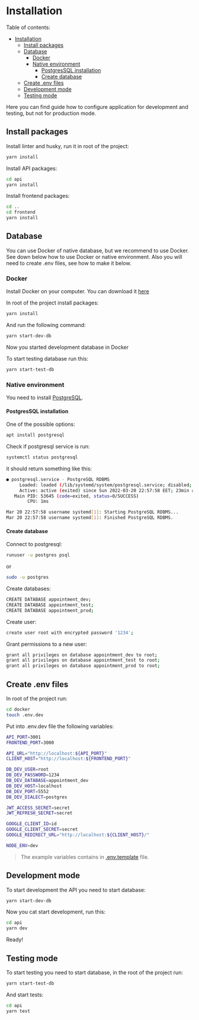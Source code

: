 # Installation

Table of contents:

- [Installation](#installation)
  - [Install packages](#install-packages)
  - [Database](#database)
    - [Docker](#docker)
    - [Native environment](#native-environment)
      - [PostgresSQL installation](#postgressql-installation)
      - [Create database](#create-database)
  - [Create .env files](#create-env-files)
  - [Development mode](#development-mode)
  - [Testing mode](#testing-mode)

Here you can find guide how to configure application for development and testing, but not for production mode.

## Install packages

Install linter and husky, run it in root of the project:

```sh
yarn install
```

Install API packages:

```sh
cd api
yarn install
```

Install frontend packages:

```sh
cd ..
cd frontend
yarn install
```

## Database

You can use Docker of native database, but we recommend to use Docker. See down below how to use Docker or native environment. Also you will need to create .env files, see how to make it below.

### Docker

Install Docker on your computer. You can download it [here](https://www.docker.com/ "Docker official website")

In root of the project install packages:

```sh
yarn install
```

And run the following command:

```sh
yarn start-dev-db
```

Now you started development database in Docker

To start testing database run this:

```sh
yarn start-test-db
```

### Native environment

You need to install [PostgreSQL](https://www.postgresql.org/ "PostgreSQL official website").

#### PostgresSQL installation

One of the possible options:

```sh
apt install postgresql
```

Check if postgresql service is run:

```sh
systemctl status postgresql
```

it should return something like this:

```sh
● postgresql.service - PostgreSQL RDBMS
     Loaded: loaded (/lib/systemd/system/postgresql.service; disabled; vendor preset: disabled)
     Active: active (exited) since Sun 2022-03-20 22:57:58 EET; 23min ago
   Main PID: 53645 (code=exited, status=0/SUCCESS)
        CPU: 1ms

Mar 20 22:57:58 username systemd[1]: Starting PostgreSQL RDBMS...
Mar 20 22:57:58 username systemd[1]: Finished PostgreSQL RDBMS.
```

#### Create database

Connect to postgresql:

```sh
runuser -u postgres psql
```

or

```sh
sudo -u postgres
```

Create databases:

```sh
CREATE DATABASE appointment_dev;
CREATE DATABASE appointment_test;
CREATE DATABASE appointment_prod;
```

Create user:

```sh
create user root with encrypted password '1234';
```

Grant permissions to a new user:

```sh
grant all privileges on database appointment_dev to root;
grant all privileges on database appointment_test to root;
grant all privileges on database appointment_prod to root;
```

## Create .env files

In root of the project run:

```sh
cd docker
touch .env.dev
```

Put into .env.dev file the following variables:

```sh
API_PORT=3001
FRONTEND_PORT=3000

API_URL="http://localhost:${API_PORT}"
CLIENT_HOST="http://localhost:${FRONTEND_PORT}"

DB_DEV_USER=root
DB_DEV_PASSWORD=1234
DB_DEV_DATABASE=appointment_dev
DB_DEV_HOST=localhost
DB_DEV_PORT=5552
DB_DEV_DIALECT=postgres

JWT_ACCESS_SECRET=secret
JWT_REFRESH_SECRET=secret

GOOGLE_CLIENT_ID=id
GOOGLE_CLIENT_SECRET=secret
GOOGLE_REDIRECT_URL="http://localhost:${CLIENT_HOST}/"

NODE_ENV=dev
```

> The example variables contains in [.env.template](../docker/.env.template) file.

## Development mode

To start development the API you need to start database:

```sh
yarn start-dev-db
```

Now you cat start development, run this:

```sh
cd api
yarn dev
```

Ready!

## Testing mode

To start testing you need to start database, in the root of the project run:

```sh
yarn start-test-db
```

And start tests:

```sh
cd api
yarn test
```
